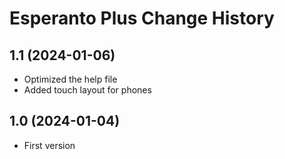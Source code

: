 Esperanto Plus Change History
=============================

1.1 (2024-01-06)
----------------
- Optimized the help file
- Added touch layout for phones

1.0 (2024-01-04)
----------------
- First version

